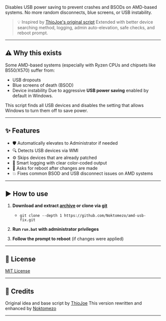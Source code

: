 Disables USB power saving to prevent crashes and BSODs on AMD-based systems.
No more random disconnects, blue screens, or USB instability.

> 💡 Inspired by [ThioJoe's original script](https://gist.github.com/ThioJoe/3ee8fb39eecd34495b228ac63bbac9e3#file-disableusbpowermanagement-ps1-L17)
> Extended with better device searching method, logging, admin auto-elevation, safe checks, and reboot prompt.

---

## ⚠️ Why this exists

Some AMD-based systems (especially with Ryzen CPUs and chipsets like B550/X570) suffer from:
- USB dropouts
- Blue screens of death (BSOD)
- Device instability
Due to aggressive **USB power saving** enabled by default in Windows.

This script finds all USB devices and disables the setting that allows Windows to turn them off to save power.

---

## ✨ Features

- 🛡️ Automatically elevates to Administrator if needed
- 🔍 Detects USB devices via WMI
- ⚙️ Skips devices that are already patched
- 🧠 Smart logging with clear color-coded output
- 🔄 Asks for reboot after changes are made
- 💥 Fixes common BSOD and USB disconnect issues on AMD systems

---

## ▶️ How to use

1. **Download and extract [archive](https://github.com/Noktomezo/amd-usb-fix/archive/refs/heads/main.zip) or clone via [git](https://git-scm.com/downloads)**
   - `git clone --depth 1 https://github.com/Noktomezo/amd-usb-fix.git`

2. **Run `run.bat` with administrator privileges**
3. **Follow the prompt to reboot** (if changes were applied)

---

## 📄 License

[MIT License](LICENSE)

---

## 🙏 Credits

Original idea and base script by [ThioJoe](https://gist.github.com/ThioJoe/3ee8fb39eecd34495b228ac63bbac9e3)
This version rewritten and enhanced by [Noktomezo](https://github.com/Noktomezo)

---
